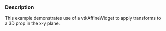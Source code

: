 ### Description
This example demonstrates use of a vtkAffineWidget to apply transforms to a 3D prop in the x-y plane.
